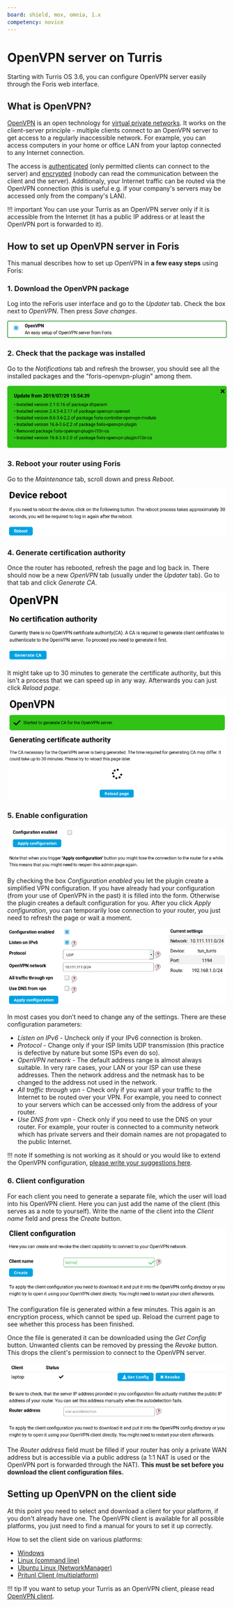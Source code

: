 ```yaml
---
board: shield, mox, omnia, 1.x
competency: novice
---
```

# OpenVPN server on Turris

Starting with Turris OS 3.6, you can configure OpenVPN server easily through the Foris web interface.

## What is OpenVPN?

[OpenVPN](https://en.wikipedia.org/wiki/OpenVPN) is an open technology for
[virtual private networks](https://en.wikipedia.org/wiki/Virtual_private_network). It works on the client-server
principle - multiple clients connect to an OpenVPN server to get access to a regularly inaccessible network.
For example, you can access computers in your home or office LAN from your laptop connected to any Internet connection.

The access is [authenticated](https://en.wikipedia.org/wiki/Authentication) (only permitted clients can connect to
the server) and [encrypted](https://en.wikipedia.org/wiki/Encryption) (nobody can read
the communication between the client and the server). Additionaly, your Internet traffic can be routed via
the OpenVPN connection (this is useful e.g. if your company's servers may be accessed only from the company's LAN).

!!! important
    You can use your Turris as an OpenVPN server only if it is accessible from the Internet (it has a public IP address
    or at least the OpenVPN port is forwarded to it).

## How to set up OpenVPN server in Foris

This manual describes how to set up OpenVPN in **a few easy steps** using Foris:

### 1. Download the OpenVPN package

Log into the reForis user interface and go to the _Updater_ tab. Check the box next to _OpenVPN_.
Then press _Save changes_.

![OpenVPN section in Updated](updater.png)

### 2. Check that the package was installed

Go to the _Notifications_ tab and refresh the browser, you should see all the installed packages and the
"foris-openvpn-plugin" among them.

![Installed packages](packages.png)

### 3. Reboot your router using Foris

Go to the _Maintenance_ tab, scroll down and press _Reboot_.

![Device reboot](reboot.png)

### 4. Generate certification authority

Once the router has rebooted, refresh the page and log back in. There should now be a new _OpenVPN_ tab (usually
under the _Updater_ tab). Go to that tab and click _Generate CA_.

![No certification authority](no-ca.png)

It might take up to 30 minutes to generate the certificate authority, but this isn't a process that we can speed up
in any way. Afterwards you can just click _Reload page_.

![Certification authority is being generated](gen-ca.png)

### 5. Enable configuration

![Configuration disabled](conf-disabled.png)

By checking the box _Configuration enabled_ you let the plugin create a simplified VPN configuration.
If you have already had your configuration (from your use of OpenVPN in the past) it is filled into the form.
Otherwise the plugin creates a default configuration for you. After you click _Apply configuration_,
you can temporarily lose connection to your router, you just need to refresh the page or wait a moment.

![Configuration enabled](conf-enabled.png)

In most cases you don’t need to change any of the settings. There are these configuration parameters:

* _Listen on IPv6_ - Uncheck only if your IPv6 connection is broken.
* _Protocol_ - Change only if your ISP limits UDP transmission (this practice is defective by nature but some
ISPs even do so).
* _OpenVPN network_ - The default address range is almost always suitable. In very rare cases, your LAN or your
ISP can use these addresses. Then the network address and the netmask has to be changed to the address not used
in the network.
* _All traffic through vpn_ - Check only if you want all your traffic to the Internet to be routed over your VPN.
For example, you need to connect to your servers which can be accessed only from the address of your router.
* _Use DNS from vpn_ - Check only if you need to use the DNS on your router. For example, your router is connected to
a community network which has private servers and their domain names are not propagated to the public Internet.

!!! note
    If something is not working as it should or you would like to extend the OpenVPN configuration,
    [please write your suggestions here](https://forum.turris.cz/t/openvpn-server-easy-and-fast/3674).

### 6. Client configuration

For each client you need to generate a separate file, which the user will load into his OpenVPN client. Here you can
just add the name of the client (this serves as a note to yourself). Write the name of the client into
the _Client name_ field and press the _Create_ button.

![Client configuration](client.png)

The configuration file is generated within a few minutes. This again is an encryption process, which cannot be sped up.
Reload the current page to see whether this process has been finished.

Once the file is generated it can be downloaded using the _Get Config_ button. Unwanted clients can be removed
by pressing the _Revoke_ button. This drops the client's permission to connect to the OpenVPN server.

![Client configuration download](client-download.png)

The _Router address_ field must be filled if your router has only a private WAN address but is accessible via
a public address (a 1:1 NAT is used or the OpenVPN port is forwarded through the NAT). **This must be set before you
download the client configuration files.**

## Setting up OpenVPN on the client side

At this point you need to select and download a client for your platform, if you don't already have one. The OpenVPN
client is available for all possible platforms, you just need to find a manual for yours to set it up correctly.

How to set the client side on various platforms:

* [Windows](https://openvpn.net/vpn-server-resources/connecting-to-access-server-with-windows/)
* [Linux (command line)](https://openvpn.net/vpn-server-resources/how-to-connect-to-access-server-from-a-linux-computer/)
* [Ubuntu Linux (NetworkManager)](https://torguard.net/knowledgebase.php?action=displayarticle&id=53)
* [Pritunl Client (multiplatform)](https://client.pritunl.com/)

!!! tip
    If you want to setup your Turris as an OpenVPN client, please read [OpenVPN client](../openvpn-client/openvpn.md).
